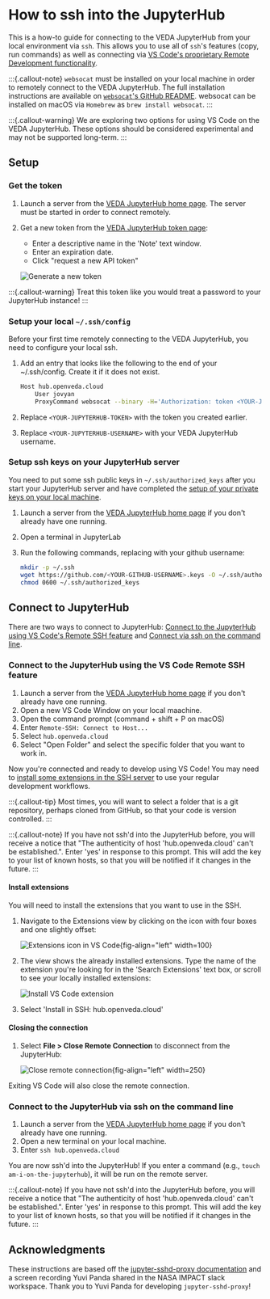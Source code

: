 # How to ssh into the JupyterHub

This is a how-to guide for connecting to the VEDA JupyterHub from your local environment via `ssh`. This allows you to use all of `ssh`'s features (copy, run commands) as well as connecting via [VS Code's proprietary Remote Development functionality](https://code.visualstudio.com/docs/remote/ssh).

:::{.callout-note}
`websocat` must be installed on your local machine in order to remotely connect to the VEDA JupyterHub. The full installation instructions are available on [`websocat`'s GitHub README](https://github.com/vi/websocat#installation). websocat can be installed on macOS via `Homebrew` as `brew install websocat`.
:::

:::{.callout-warning}
We are exploring two options for using VS Code on the VEDA JupyterHub. These options should be considered experimental and may not be supported long-term.
:::

## Setup

### Get the token

1. Launch a server from the [VEDA JupyterHub home page](https://hub.openveda.cloud/). The server must be started in order to connect remotely.
2. Get a new token from the [VEDA JupyterHub token page](https://hub.openveda.cloud/hub/token):

   - Enter a descriptive name in the 'Note' text window.
   - Enter an expiration date.
   - Click "request a new API token"

   ![Generate a new token](images/request-api-token.png)

:::{.callout-warning}
Treat this token like you would treat a password to your JupyterHub instance!
:::

### Setup your local `~/.ssh/config`

Before your first time remotely connecting to the VEDA JupyterHub, you need to configure your local ssh.

1. Add an entry that looks like the following to the end of your ~/.ssh/config. Create it if it does not exist.

   ```bash
   Host hub.openveda.cloud
       User jovyan
       ProxyCommand websocat --binary -H='Authorization: token <YOUR-JUPYTERHUB-TOKEN>' asyncstdio: wss://%h/user/<YOUR-JUPYTERHUB-USERNAME>/sshd/
   ```

2. Replace `<YOUR-JUPYTERHUB-TOKEN>` with the token you created earlier.
3. Replace `<YOUR-JUPYTERHUB-USERNAME>` with your VEDA JupyterHub username.

### Setup ssh keys on your JupyterHub server

You need to put some ssh public keys in `~/.ssh/authorized_keys` after you start your JupyterHub server and have completed the [setup of your private keys on your local machine](#setup-your-local-.sshconfig).

1. Launch a server from the [VEDA JupyterHub home page](https://hub.openveda.cloud/) if you don't already have one running.
2. Open a terminal in JupyterLab
3. Run the following commands, replacing <YOUR-GITHUB-USERNAME> with your github username:

   ```bash
   mkdir -p ~/.ssh
   wget https://github.com/<YOUR-GITHUB-USERNAME>.keys -O ~/.ssh/authorized_keys
   chmod 0600 ~/.ssh/authorized_keys
   ```

## Connect to JupyterHub

There are two ways to connect to JupyterHub: [Connect to the JupyterHub using VS Code's Remote SSH feature](#connect-to-the-jupyterhub-using-the-vs-code-remote-ssh-feature) and [Connect via ssh on the command line](#connect-to-the-jupyterhub-via-ssh-on-the-command-line).

### Connect to the JupyterHub using the VS Code Remote SSH feature

1. Launch a server from the [VEDA JupyterHub home page](https://hub.openveda.cloud/) if you don't already have one running.
2. Open a new VS Code Window on your local maachine.
3. Open the command prompt (command + shift + P on macOS)
4. Enter `Remote-SSH: Connect to Host...`
5. Select `hub.openveda.cloud`
6. Select "Open Folder" and select the specific folder that you want to work in.

Now you're connected and ready to develop using VS Code! You may need to [install some extensions in the SSH server](#install-extensions) to use your regular development workflows.

:::{.callout-tip}
Most times, you will want to select a folder that is a git repository, perhaps cloned from GitHub, so that your code is version controlled.
:::

:::{.callout-note}
If you have not ssh'd into the JupyterHub before, you will receive a notice that "The authenticity of host 'hub.openveda.cloud' can't be established.". Enter 'yes' in response to this prompt. This will add the key to your list of known hosts, so that you will be notified if it changes in the future.
:::

#### Install extensions

You will need to install the extensions that you want to use in the SSH.

1. Navigate to the Extensions view by clicking on the icon with four boxes and one slightly offset:

   ![Extensions icon in VS Code](images/extensions_icon.png){fig-align="left" width=100}

2. The view shows the already installed extensions. Type the name of the extension you're looking for in the 'Search Extensions' text box, or scroll to see your locally installed extensions:

   ![Install VS Code extension](images/install-extension-ssh.png)

3. Select 'Install in SSH: hub.openveda.cloud'

#### Closing the connection

1. Select **File > Close Remote Connection** to disconnect from the JupyterHub:

   ![Close remote connection](images/close-ssh.png){fig-align="left" width=250}

Exiting VS Code will also close the remote connection.

### Connect to the JupyterHub via ssh on the command line

1. Launch a server from the [VEDA JupyterHub home page](https://hub.openveda.cloud/) if you don't already have one running.
2. Open a new terminal on your local machine.
3. Enter `ssh hub.openveda.cloud`

You are now ssh'd into the JupyterHub! If you enter a command (e.g., `touch am-i-on-the-jupyterhub`), it will be run on the remote server.

:::{.callout-note}
If you have not ssh'd into the JupyterHub before, you will receive a notice that "The authenticity of host 'hub.openveda.cloud' can't be established.". Enter 'yes' in response to this prompt. This will add the key to your list of known hosts, so that you will be notified if it changes in the future.
:::

## Acknowledgments

These instructions are based off the [jupyter-sshd-proxy documentation](https://github.com/yuvipanda/jupyter-sshd-proxy/blob/main/README.md) and a screen recording Yuvi Panda shared in the NASA IMPACT slack workspace. Thank you to Yuvi Panda for developing `jupyter-sshd-proxy`!
